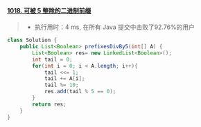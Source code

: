 #### [1018. 可被 5 整除的二进制前缀](https://leetcode-cn.com/problems/binary-prefix-divisible-by-5/)

> - 执行用时：4 ms, 在所有 Java 提交中击败了92.76%的用户

```java
class Solution {
    public List<Boolean> prefixesDivBy5(int[] A) {
        List<Boolean> res= new LinkedList<Boolean>();
        int tail = 0;
        for(int i = 0; i < A.length; i++){
            tail <<= 1;
            tail += A[i];
            tail %= 10;
            res.add(tail % 5 == 0);
        }
        return res;
    }
}
```


